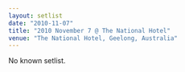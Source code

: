 ```yaml
---
layout: setlist
date: "2010-11-07"
title: "2010 November 7 @ The National Hotel"
venue: "The National Hotel, Geelong, Australia"
---
```


No known setlist.
